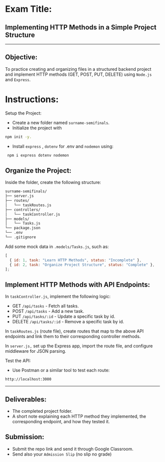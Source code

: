 # Exam Title:

## Implementing HTTP Methods in a Simple Project Structure

---

## Objective:

To practice creating and organizing files in a structured backend project and implement HTTP methods (GET, POST, PUT, DELETE) using `Node.js` and `Express`.

# Instructions:

Setup the Project:

- Create a new folder named `surname-semifinals`.
- Initialize the project with

```bash
npm init -y.
```

- Install `express` , `dotenv` for .env and `nodemon` using:

```bash
 npm i express dotenv nodemon
```

## Organize the Project:

Inside the folder, create the following structure:

```bash
surname-semifinals/
├── server.js
├── routes/
│   └── taskRoutes.js
├── controllers/
│   └── taskController.js
├── models/
│   └── Tasks.js
└── package.json
└── .env
└── .gitignore
```

Add some mock data in `.models/Tasks.js`, such as:

```javascript
[
  { id: 1, task: "Learn HTTP Methods", status: "Incomplete" },
  { id: 2, task: "Organize Project Structure", status: "Complete" },
];
```

## Implement HTTP Methods with API Endpoints:

In `taskController.js`, implement the following logic:

- GET `/api/tasks` - Fetch all tasks.
- POST `/api/tasks` - Add a new task.
- PUT `/api/tasks/:id` - Update a specific task by id.
- DELETE `/api/tasks/:id` - Remove a specific task by id.

In `taskRoutes.js` (route file), create routes that map to the above API endpoints and link them to their corresponding controller methods.

In `server.js,` set up the Express app, import the route file, and configure middleware for JSON parsing.

Test the API:

- Use Postman or a similar tool to test each route:

```bash
http://localhost:3000
```

---

## Deliverables:

- The completed project folder.
- A short note explaining each HTTP method they implemented, the corresponding endpoint, and how they tested it.

## Submission:

- Submit the repo link and send it through Google Classroom.
- Send also your `Admission Slip` (no slip no grade)
